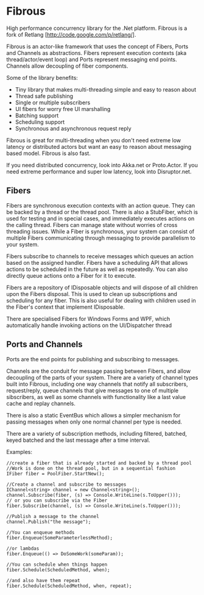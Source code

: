 Fibrous
=======

High performance concurrency library for the .Net platform.  Fibrous is a fork of Retlang [http://code.google.com/p/retlang/]. 

Fibrous is an actor-like framework that uses the concept of Fibers, Ports and Channels as abstractions.  Fibers represent execution contexts (aka thread/actor/event loop) and Ports represent messaging end points.  Channels allow decoupling of fiber components.

Some of the library benefits:
 - Tiny library that makes multi-threading simple and easy to reason about
 - Thread safe publishing
 - Single or multiple subscribers
 - UI fibers for worry free UI marshalling
 - Batching support
 - Scheduling support
 - Synchronous and asynchronous request reply
 
 Fibrous is great for multi-threading when you don't need extreme low latency or distributed actors but want an easy to reason about messaging based model.  Fibrous is also fast. 

 If you need distributed concurrency, look into Akka.net or Proto.Actor.  If you need extreme performance and super low latency, look into Disruptor.net.

Fibers
------

Fibers are synchronous execution contexts with an action queue.  They can be backed by a thread or the thread pool.  There is also a StubFiber, which is used for testing and in special cases, and immediately executes actions on the calling thread.  Fibers can manage state without worries of cross threading issues.  While a Fiber is synchronous, your system can consist of multiple Fibers communicating through messaging to provide parallelism to your system.

Fibers subscribe to channels to receive messages which queues an action based on the assigned handler.  Fibers have a scheduling API that allows actions to be scheduled in the future as well as repeatedly.  You can also directly queue actions onto a Fiber for it to execute.

Fibers are a repository of IDisposable objects and will dispose of all children upon the Fibers disposal.  This is used to clean up subscriptions and scheduling for any fiber.  This is also useful for dealing with children used in the Fiber's context that implement IDisposable.

There are specialised Fibers for Windows Forms and WPF, which automatically handle invoking actions on the UI/Dispatcher thread

Ports and Channels
------------------

Ports are the end points for publishing and subscribing to messages.  

Channels are the conduit for message passing between Fibers, and allow decoupling of the parts of your system.  There are a variety of channel types built into Fibrous, including one way channels that notify all subscribers, request/reply, queue channels that give messages to one of multiple sibscribers, as well as some channels with functionality like a last value cache and replay channels.

There is also a static EventBus which allows a simpler mechanism for passing messages when only one normal channel per type is needed.

There are a variety of subscription methods, including filtered, batched, keyed batched and the last message after a time interval.
 
  
Examples:

```
//create a fiber that is already started and backed by a thread pool
//Work is done on the thread pool, but in a sequential fashion 
IFiber fiber = PoolFiber.StartNew();
	 
//Create a channel and subscribe to messages
IChannel<string> channel = new Channel<string>();
channel.Subscribe(fiber, (s) => Console.WriteLine(s.ToUpper()));
// or you can subscribe via the Fiber
fiber.Subscribe(channel, (s) => Console.WriteLine(s.ToUpper()));

//Publish a message to the channel
channel.Publish("the message");

//You can enqueue methods
fiber.Enqueue(SomeParameterlessMethod);
 
//or lambdas
fiber.Enqueue(() => DoSomeWork(someParam));

//You can schedule when things happen
fiber.Schedule(ScheduledMethod, when);

//and also have them repeat
fiber.Schedule(ScheduledMethod, when, repeat);
```



	
